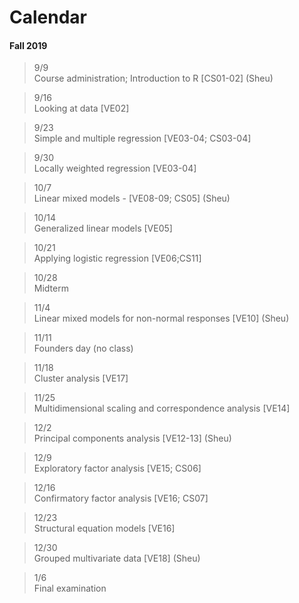 Calendar
================

#### Fall 2019

> 9/9  
> Course administration; Introduction to R \[CS01-02\] (Sheu)

> 9/16  
> Looking at data \[VE02\]

> 9/23  
> Simple and multiple regression \[VE03-04; CS03-04\]

> 9/30  
> Locally weighted regression \[VE03-04\]

> 10/7  
> Linear mixed models - \[VE08-09; CS05\] (Sheu)

> 10/14  
> Generalized linear models \[VE05\]

> 10/21  
> Applying logistic regression \[VE06;CS11\]

> 10/28  
> Midterm

> 11/4  
> Linear mixed models for non-normal responses \[VE10\] (Sheu)

> 11/11  
> Founders day (no class)

> 11/18  
> Cluster analysis \[VE17\]

> 11/25  
> Multidimensional scaling and correspondence analysis \[VE14\]

> 12/2  
> Principal components analysis \[VE12-13\] (Sheu)

> 12/9  
> Exploratory factor analysis \[VE15; CS06\]

> 12/16  
> Confirmatory factor analysis \[VE16; CS07\]

> 12/23  
> Structural equation models \[VE16\]

> 12/30  
> Grouped multivariate data \[VE18\] (Sheu)

> 1/6  
> Final examination
